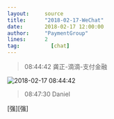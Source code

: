 ```yaml
---
layout:     source 
title:      "2018-02-17-WeChat"
date:       2018-02-17 12:00:00
author:     "PaymentGroup"
lines:      2 
tag:		  [chat]
---
```

> 08:44:42  龚正-滴滴-支付金融  
   
![2018-02-17 08:44:42](http://static.cocolian.org/img/201802/20180217_084442.png) 
   
> 08:47:30  Daniel  
   
[强][强]  
   
